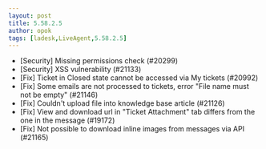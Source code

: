 ```yaml
---
layout: post
title: 5.58.2.5
author: opok
tags: [ladesk,LiveAgent,5.58.2.5]
---
```


- [Security] Missing permissions check (#20299)
- [Security] XSS vulnerability (#21133)
- [Fix] Ticket in Closed state cannot be accessed via My tickets (#20992)
- [Fix] Some emails are not processed to tickets, error "File name must not be empty" (#21146)
- [Fix] Couldn't upload file into knowledge base article (#21126)
- [Fix] View and download url in "Ticket Attachment" tab differs from the one in the message (#19172)
- [Fix] Not possible to download inline images from messages via API (#21165)
